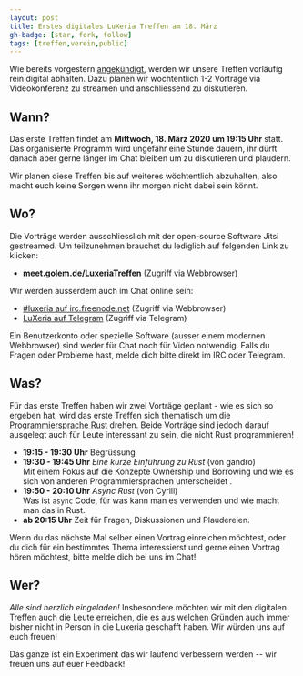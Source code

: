 ```yaml
---
layout: post
title: Erstes digitales LuXeria Treffen am 18. März
gh-badge: [star, fork, follow]
tags: [treffen,verein,public]
---
```


Wie bereits vorgestern [angekündigt](https://luxeria.ch/2020-03-15-woechentliches-treffen/), werden wir unsere Treffen 
vorläufig rein digital abhalten. Dazu planen wir wöchtentlich 1-2 Vorträge via Videokonferenz zu streamen und anschliessend zu diskutieren.

## Wann?

Das erste Treffen findet am **Mittwoch, 18. März 2020 um 19:15 Uhr** statt. Das organisierte Programm wird ungefähr eine Stunde dauern, ihr dürft danach aber gerne länger im Chat bleiben um zu diskutieren und plaudern.

Wir planen diese Treffen bis auf weiteres wöchtentlich abzuhalten, also macht euch keine Sorgen wenn ihr morgen nicht dabei sein könnt.

## Wo?

Die Vorträge werden ausschliesslich mit der open-source Software Jitsi gestreamed. Um teilzunehmen brauchst du lediglich auf folgenden Link zu klicken:

 * **[meet.golem.de/LuxeriaTreffen](https://meet.golem.de/LuxeriaTreffen)** (Zugriff via Webbrowser)

Wir werden ausserdem auch im Chat online sein:

  * [#luxeria auf irc.freenode.net](https://webchat.freenode.net/?randomnick=1&channels=%23luxeria) (Zugriff via Webbrowser)
  * [LuXeria auf Telegram](https://t.me/luxeria_irc) (Zugriff via Telegram)

Ein Benutzerkonto oder spezielle Software (ausser einem modernen Webbrowser) sind weder für Chat noch für Video notwendig. Falls du Fragen oder Probleme hast, melde dich bitte direkt im IRC oder Telegram.

## Was?

Für das erste Treffen haben wir zwei Vorträge geplant - wie es sich so ergeben hat, wird das erste Treffen sich thematisch um die [Programmiersprache Rust](//www.rust-lang.org) drehen. Beide Vorträge sind jedoch darauf ausgelegt auch für Leute interessant zu sein, die nicht Rust programmieren!

 - **19:15 - 19:30 Uhr** Begrüssung
 - **19:30 - 19:45 Uhr** *Eine kurze Einführung zu Rust* (von gandro) <br>
Mit einem Fokus auf die Konzepte Ownership und Borrowing und wie es sich von anderen Programmiersprachen unterscheidet .
 - **19:50 - 20:10 Uhr** *Async Rust* (von Cyrill) <br>
    Was ist `async` Code, für was kann man es verwenden und wie macht man das in Rust.
 - **ab 20:15 Uhr** Zeit für Fragen, Diskussionen und Plaudereien.

Wenn du das nächste Mal selber einen Vortrag einreichen möchtest, oder du dich für ein bestimmtes Thema interessierst und gerne einen Vortrag hören möchtest, bitte melde dich bei uns im Chat!

## Wer?

*Alle sind herzlich eingeladen!* Insbesondere möchten wir mit den digitalen Treffen auch die Leute erreichen, die es aus welchen Gründen auch immer bisher nicht in Person in die Luxeria geschafft haben. Wir würden uns auf euch freuen!

Das ganze ist ein Experiment das wir laufend verbessern werden -- wir freuen uns auf euer Feedback!

